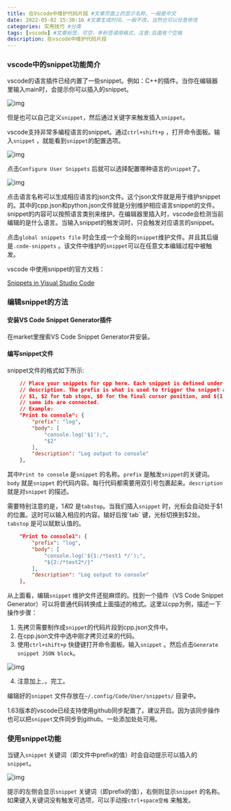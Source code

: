 ```yaml
---
title: 在Vscode中维护代码片段 #文章页面上的显示名称，一般是中文
date: 2022-05-02 15:30:16 #文章生成时间，一般不改，当然也可以任意修改
categories: 实用技巧 #分类
tags: [vscode] #文章标签，可空，多标签请用格式，注意:后面有个空格
description: 在vscode中维护代码片段
---
```




### vscode中的snippet功能简介

vscode的语言插件已经内置了一些snippet。例如：C++的插件。当你在编辑器里输入main时，会提示你可以插入的snippet。

![img](https://sf-blog-images.oss-cn-hangzhou.aliyuncs.com/11c828cc9aca8e7404eff9e2616bd06f.png)

但是也可以自己定义`snippet`，然后通过关键字来触发插入`snippet`。

vscode支持非常多编程语言的snippet。通过`ctrl+shift+p` ，打开命令面板。输入`snippet` ，就能看到`snippet`的配置选项。 

![img](https://sf-blog-images.oss-cn-hangzhou.aliyuncs.com/8f3fe95d793716056d5dee46cb5742c4.png)



点击`Configure User Snippets` 后就可以选择配置哪种语言的`snippet`了。

![img](https://sf-blog-images.oss-cn-hangzhou.aliyuncs.com/614d74cfed10a7edb2ea9a6b7ab28c10.png)

点击语言名称可以生成相应语言的json文件。这个json文件就是用于维护snippet的。其中的cpp.json和python.json文件就是分别维护相应语言snippet的文件。snippet的内容可以按照语言类别来维护。在编辑器里插入时，vscode会检测当前编辑的是什么语言。当输入snippet的触发词时，只会触发对应语言的snippet。



点击`global snippets file` 时会生成一个全局的`snippet`维护文件。并且其后缀是`.code-snippets` 。该文件中维护的`snippet`可以在任意文本编辑过程中被触发。



vscode 中使用snippet的官方文档：

[Snippets in Visual Studio Code](https://code.visualstudio.com/docs/editor/userdefinedsnippets)



### 编辑snippet的方法

#### 安装VS Code Snippet Generator插件

在market里搜索VS Code Snippet Generator并安装。



#### 编写snippet文件

snippet文件的格式如下所示:

```json
	// Place your snippets for cpp here. Each snippet is defined under a snippet name and has a prefix, body and 
	// description. The prefix is what is used to trigger the snippet and the body will be expanded and inserted. Possible variables are:
	// $1, $2 for tab stops, $0 for the final cursor position, and ${1:label}, ${2:another} for placeholders. Placeholders with the 
	// same ids are connected.
	// Example:
	"Print to console": {
		"prefix": "log",
		"body": [
			"console.log('$1');",
			"$2"
		],
		"description": "Log output to console"
	},
```

其中`Print to console` 是`snippet` 的名称。`prefix` 是触发`snippet`的关键词。`body` 就是`snippet` 的代码内容。每行代码都需要用双引号包裹起来。`description` 就是对`snippet` 的描述。

需要特别注意的是，$1和$2 是`tabstop`。当我们插入`snippet` 时，光标会自动处于$1的位置。这时可以输入相应的内容。输好后按`tab` 键，光标切换到$2处。`tabstop` 是可以赋默认值的。

```json
	"Print to console1": {
		"prefix": "log",
		"body": [
			"console.log('${1:/*test1 */');",
			"${2:/*test2*/}"
		],
		"description": "Log output to console"
	},
```



从上面看，编辑`snippet` 维护文件还挺麻烦的。找到一个插件（VS Code Snippet Generator）可以将普通代码转换成上面描述的格式。这里以cpp为例，描述一下操作步骤：

1. 先拷贝需要制作成`snippet`的代码片段到cpp.json文件中。
2. 在cpp.json文件中选中刚才拷贝过来的代码。
3. 使用`ctrl+shift+p` 快捷键打开命令面板。输入`snippet` 。然后点击`Generate snippet JSON block`。

![img](https://sf-blog-images.oss-cn-hangzhou.aliyuncs.com/a5a03b7f7669115c1669ca0c0fe3e72c.png)

4. 注意加上`,`。完工。 



编辑好的`snippet` 文件存放在`~/.config/Code/User/snippets/` 目录中。

1.63版本的vscode已经支持使用github同步配置了。建议开启。因为该同步操作也可以把`snippet`文件同步到github。一处添加处处可用。

### 使用snippet功能

当键入`snippet` 关键词（即文件中prefix的值）时会自动提示可以插入的`snippet`。

![img](https://sf-blog-images.oss-cn-hangzhou.aliyuncs.com/b49d932cf402ab0fde9e87a8413305ad.png)

提示的左侧会显示`snippet` 关键词（即prefix的值），右侧则显示`snippet` 的名称。如果键入关键词没有触发可选项，可以手动按`ctrl+space空格` 来触发。

